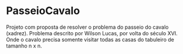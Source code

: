 # PasseioCavalo
Projeto com proposta de resolver o problema do passeio do cavalo (xadrez). Problema descrito por Wilson Lucas, por volta do século XVI. Onde o cavalo precisa somente visitar todas as casas do tabuleiro de tamanho n x n. 
